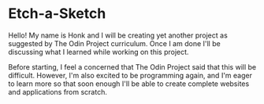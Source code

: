 # Etch-a-Sketch

Hello! My name is Honk and I will be creating yet another project as suggested by The Odin Project curriculum. Once I am done I'll be discussing what I learned while working on this project.

Before starting, I feel a concerned that The Odin Project said that this will be difficult. However, I'm also excited to be programming again, and I'm eager to learn more so that soon enough I'll be able to create complete websites and applications from scratch. 